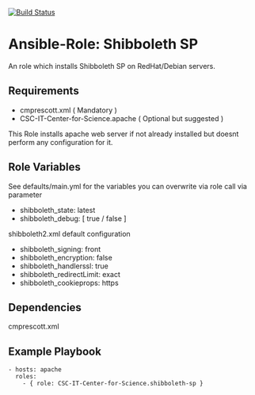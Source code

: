 [![Build Status](https://travis-ci.org/CSC-IT-Center-for-Science/ansible-role-shibboleth-sp.svg?branch=master)](https://travis-ci.org/CSC-IT-Center-for-Science/ansible-role-shibboleth-sp)

Ansible-Role: Shibboleth SP
=========

An role which installs Shibboleth SP on RedHat/Debian servers.

Requirements
------------

* cmprescott.xml ( Mandatory )
* CSC-IT-Center-for-Science.apache ( Optional but suggested )

This Role installs apache web server if not already installed but doesnt perform any configuration for it.

Role Variables
--------------

See defaults/main.yml for the variables you can overwrite via role call via parameter
* shibboleth_state: latest
* shibboleth_debug: [ true / false ]

shibboleth2.xml default configuration
* shibboleth_signing: front
* shibboleth_encryption: false
* shibboleth_handlerssl: true
* shibboleth_redirectLimit: exact
* shibboleth_cookieprops: https

Dependencies
------------

cmprescott.xml

Example Playbook
----------------

    - hosts: apache
      roles:
        - { role: CSC-IT-Center-for-Science.shibboleth-sp }

